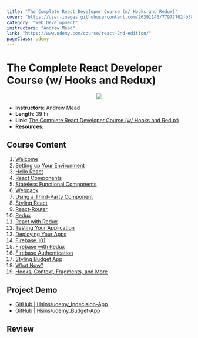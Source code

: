 ```yaml
---
title: "The Complete React Developer Course (w/ Hooks and Redux)"
cover: "https://user-images.githubusercontent.com/26391143/77972702-b58aa280-7324-11ea-84ec-1ead2bbe3609.png"
category: "Web Development"
instructors: "Andrew Mead"
link: "https://www.udemy.com/course/react-2nd-edition/"
pageClass: udemy
---
```


# The Complete React Developer Course (w/ Hooks and Redux)

<p align="center">
  <img src="https://user-images.githubusercontent.com/26391143/77972702-b58aa280-7324-11ea-84ec-1ead2bbe3609.png" />
</p>

- **Instructors**: Andrew Mead
- **Length**: 39 hr
- **Link**: [The Complete React Developer Course (w/ Hooks and Redux)](https://www.udemy.com/course/react-2nd-edition/)
- **Resources**:

## Course Content

1. [Welcome](./01_Welcome/)
2. [Setting up Your Environment](./02_Setting-up-Your-Environment/)
3. [Hello React](./03_Hello-React/)
4. [React Components](./04_React-Components/)
5. [Stateless Functional Components]()
6. [Webpack]()
7. [Using a Third-Party Component]()
8. [Styling React]()
9. [React-Router]()
10. [Redux](./10_Redux/)
11. [React with Redux](./11_React-with-Redux/)
12. [Testing Your Application](./12_Testing-Your-Application/)
13. [Deploying Your Apps]()
14. [Firebase 101](./14_Firebase-101/)
15. [Firebase with Redux]()
16. [Firebase Authentication]()
17. [Styling Budget App]()
18. [What Now?]()
19. [Hooks, Context, Fragments, and More]()

## Project Demo

- [GitHub | Hsins/udemy_Indecision-App](https://github.com/Hsins/udemy_Indecision-App)
- [GitHub | Hsins/udemy_Budget-App](https://github.com/Hsins/udemy_Budget-App)

## Review
